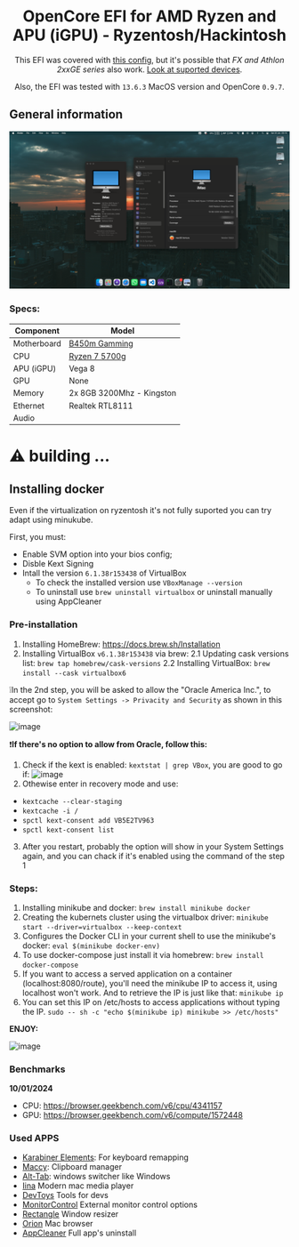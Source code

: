 <span align="center">

# OpenCore EFI for AMD Ryzen and APU (iGPU) - Ryzentosh/Hackintosh

This EFI was covered with [this config](#Specs:), but it's possible that _FX and Athlon 2xxGE series_ also work. [Look at suported devices](https://dortania.github.io/Anti-Hackintosh-Buyers-Guide/).

Also, the EFI was tested with `13.6.3` MacOS version and OpenCore `0.9.7`.

</span>

## General information

![Screenshot](assets/system-info.png?raw=true)

### Specs:

| **Component** | **Model**                                                                       |
| ------------- | ------------------------------------------------------------------------------- |
| Motherboard   | [B450m Gamming](https://www.gigabyte.com/br/Motherboard/B450M-GAMING-rev-1x#kf) |
| CPU           | [Ryzen 7 5700g](https://www.amd.com/pt/products/apu/amd-ryzen-7-5700g)          |
| APU (iGPU)    | Vega 8                                                                          |
| GPU           | None                                                                            |
| Memory        | 2x 8GB 3200Mhz - Kingston                                                       |
| Ethernet      | Realtek RTL8111                                                                 |
| Audio         |                                                                                 |

# ⚠️ building ...

## Installing docker
Even if the virtualization on ryzentosh it's not fully suported you can try adapt using minukube.

First, you must:
- Enable SVM option into your bios config;
- Disble Kext Signing
- Intall the version `6.1.38r153438` of VirtualBox
  - To check the installed version use `VBoxManage --version`
  - To uninstall use `brew uninstall virtualbox` or uninstall manually using AppCleaner

### Pre-installation
1. Installing HomeBrew: https://docs.brew.sh/Installation
2. Installing VirtualBox `v6.1.38r153438` via brew:
  2.1 Updating cask versions list: `brew tap homebrew/cask-versions`
  2.2 Installing VirtualBox: `brew install --cask virtualbox6`

❕In the 2nd step, you will be asked to allow the "Oracle America Inc.", to accept go to `System Settings -> Privacity and Security` as shown in this screenshot:

![image](https://github.com/jpsaturnino/Ryzen-5700g-APU.Hackingtosh/assets/47997386/a8c62459-2691-4a51-93d2-926554b3f5b7)

❗**If there's no option to allow from Oracle, follow this:**
1. Check if the kext is enabled: `kextstat | grep VBox`, you are good to go if:
![image](https://github.com/jpsaturnino/Ryzen-5700g-APU.Hackingtosh/assets/47997386/428fb19b-d48c-49b4-8b86-d95713807fdf)
2. Othewise enter in recovery mode and use:
- ```kextcache --clear-staging``` 
- ```kextcache -i /```
- ```spctl kext-consent add VB5E2TV963```
- ```spctl kext-consent list```
3. After you restart, probably the option will show in your System Settings again, and you can chack if it's enabled using the command of the step 1

### Steps:
1. Installing minikube and docker:
```brew install minikube docker```
2. Creating the kubernets cluster using the virtualbox driver:
```minikube start --driver=virtualbox --keep-context```
3. Configures the Docker CLI in your current shell to use the minikube's docker:
```eval $(minikube docker-env)```
4. To use docker-compose just install it via homebrew:
```brew install docker-compose```
5. If you want to access a served application on a container (localhost:8080/route), you'll need the minikube IP to access it, using localhost won't work. And to retrieve the IP is just like that:
```minikube ip```
6. You can set this IP on /etc/hosts to access applications without typing the IP.
```sudo -- sh -c "echo $(minikube ip) minikube >> /etc/hosts"```

**ENJOY:**

![image](https://github.com/jpsaturnino/Ryzen-5700g-APU.Hackingtosh/assets/47997386/5642148b-4436-4e69-b7db-60b017bebb91)

### Benchmarks

**10/01/2024**

- CPU: https://browser.geekbench.com/v6/cpu/4341157
- GPU: https://browser.geekbench.com/v6/compute/1572448

### Used APPS

- [Karabiner Elements](https://karabiner-elements.pqrs.org): For keyboard remapping
- [Maccy](https://maccy.app): Clipboard manager
- [Alt-Tab](https://alt-tab-macos.netlify.app): windows switcher like Windows
- [Iina](https://iina.io) Modern mac media player
- [DevToys](https://devtoys.app) Tools for devs
- [MonitorControl](https://github.com/MonitorControl/MonitorControl) External monitor control options
- [Rectangle](https://rectangleapp.com) Window resizer
- [Orion](https://kagi.com/orion/) Mac browser
- [AppCleaner](https://freemacsoft.net/appcleaner/) Full app's uninstall
